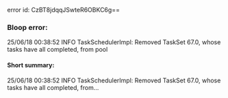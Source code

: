 error id: CzBT8jdqqJSwteR6OBKC6g==
### Bloop error:

25/06/18 00:38:52 INFO TaskSchedulerImpl: Removed TaskSet 67.0, whose tasks have all completed, from pool
#### Short summary: 

25/06/18 00:38:52 INFO TaskSchedulerImpl: Removed TaskSet 67.0, whose tasks have all completed, from...